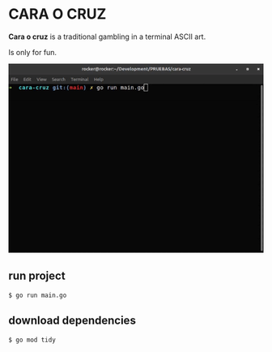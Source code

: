 # CARA O CRUZ

**Cara o cruz** is a traditional gambling in a terminal ASCII art.

Is only for fun.  


<img src="./cara-o-cruz.gif"/>

## run project 
    $ go run main.go 

## download dependencies
    $ go mod tidy
